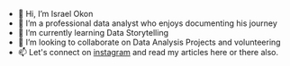 - 👋 Hi, I’m Israel Okon
- 👀 I’m a professional data analyst who enjoys documenting his journey
- 🌱 I’m currently learning Data Storytelling
- 💞️ I’m looking to collaborate on Data Analysis Projects and volunteering
- 📫 Let's connect on [instagram](#@izraelcreates) and read my articles here or there also.

<!---
dontbeisrael__/dontbeisrael__ is a ✨ special ✨ repository because its `README.md` (this file) appears on your GitHub profile.
You can click the Preview link to take a look at your changes.
--->
